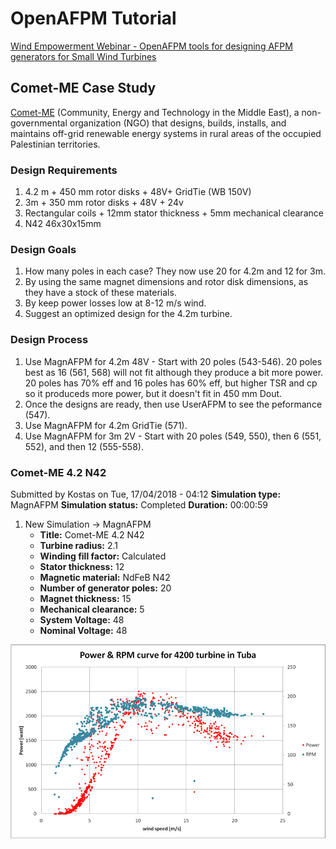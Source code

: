 # OpenAFPM Tutorial
[Wind Empowerment Webinar - OpenAFPM tools for designing AFPM generators for Small Wind Turbines
](https://youtu.be/hk0j-qxkG9s?t=1312)

## Comet-ME Case Study

[Comet-ME](https://comet-me.org/) (Community, Energy and Technology in the Middle East), a non-governmental organization (NGO) that designs, builds, installs, and maintains off-grid renewable energy systems in rural areas of the occupied Palestinian territories.

### Design Requirements

1. 4.2 m + 450 mm rotor disks + 48V+ GridTie (WB 150V)
2. 3m + 350 mm rotor disks + 48V + 24v
3. Rectangular coils + 12mm stator thickness + 5mm mechanical clearance
4. N42 46x30x15mm

### Design Goals
1. How many poles in each case? They now use 20 for 4.2m and 12 for 3m.
2. By using the same magnet dimensions and rotor disk dimensions, as they have a stock of these materials.
3. By keep power losses low at 8-12 m/s wind.
4. Suggest an optimized design for the 4.2m turbine.

### Design Process
1. Use MagnAFPM for 4.2m 48V - Start with 20 poles (543-546). 20 poles best as 16 (561, 568) will not fit although they produce a bit more power. 20 poles has 70% eff and 16 poles has 60% eff, but higher TSR and cp so it produceds more power, but it doesn't fit in 450 mm Dout.
2. Once the designs are ready, then use UserAFPM to see the peformance (547).
3. Use MagnAFPM for 4.2m GridTie (571).
4. Use MagnAFPM for 3m 2V - Start with 20 poles (549, 550), then 6 (551, 552), and then 12 (555-558).

### Comet-ME 4.2 N42
Submitted by Kostas on Tue, 17/04/2018 - 04:12
**Simulation type:** MagnAFPM
**Simulation status:** Completed
**Duration:** 00:00:59

1. New Simulation -> MagnAFPM
    * **Title:** Comet-ME 4.2 N42
    * **Turbine radius:** 2.1 
    * **Winding fill factor:** Calculated
    * **Stator thickness:** 12
    * **Magnetic material:** NdFeB N42
    * **Number of generator poles:** 20
    * **Magnet thickness:** 15
    * **Mechanical clearance:** 5
    * **System Voltage:** 48
    * **Nominal Voltage:** 48

![Comet ME Power Curve](./comet-me-power-curve.png)
